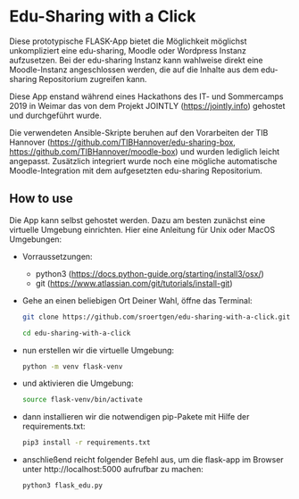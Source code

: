 # Edu-Sharing with a Click

Diese prototypische FLASK-App bietet die Möglichkeit möglichst unkompliziert eine edu-sharing, Moodle oder Wordpress Instanz aufzusetzen.
Bei der edu-sharing Instanz kann wahlweise direkt eine Moodle-Instanz angeschlossen werden, die auf die Inhalte aus dem edu-sharing Repositorium zugreifen kann.

Diese App enstand während eines Hackathons des IT- und Sommercamps 2019 in Weimar das von dem Projekt JOINTLY (https://jointly.info) gehostet und durchgeführt wurde.

Die verwendeten Ansible-Skripte beruhen auf den Vorarbeiten der TIB Hannover (https://github.com/TIBHannover/edu-sharing-box, https://github.com/TIBHannover/moodle-box) und wurden lediglich leicht angepasst. Zusätzlich integriert wurde noch eine mögliche automatische Moodle-Integration mit dem aufgesetzten edu-sharing Repositorium.

## How to use

Die App kann selbst gehostet werden. Dazu am besten zunächst eine virtuelle Umgebung einrichten. Hier eine Anleitung für Unix oder MacOS Umgebungen:

- Vorraussetzungen:
  - python3 (https://docs.python-guide.org/starting/install3/osx/)
  - git (https://www.atlassian.com/git/tutorials/install-git)

- Gehe an einen beliebigen Ort Deiner Wahl, öffne das Terminal:

  ```bash
  git clone https://github.com/sroertgen/edu-sharing-with-a-click.git

  cd edu-sharing-with-a-click

  ```

- nun erstellen wir die virtuelle Umgebung:

  ```bash
  python -m venv flask-venv
  ```

- und aktivieren die Umgebung:

  ```bash
  source flask-venv/bin/activate
  ```

- dann installieren wir die notwendigen pip-Pakete mit Hilfe der requirements.txt:

  ```bash
  pip3 install -r requirements.txt
  ```

- anschließend reicht folgender Befehl aus, um die flask-app im Browser unter http://localhost:5000 aufrufbar zu machen:

  ```bash
  python3 flask_edu.py
  ```
